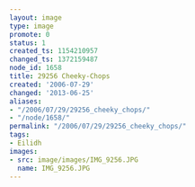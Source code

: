 ```yaml
---
layout: image
type: image
promote: 0
status: 1
created_ts: 1154210957
changed_ts: 1372159487
node_id: 1658
title: 29256 Cheeky-Chops
created: '2006-07-29'
changed: '2013-06-25'
aliases:
- "/2006/07/29/29256_cheeky_chops/"
- "/node/1658/"
permalink: "/2006/07/29/29256_cheeky_chops/"
tags:
- Eilidh
images:
- src: image/images/IMG_9256.JPG
  name: IMG_9256.JPG
---
```


